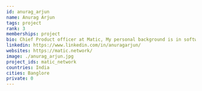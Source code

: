 ```yaml
---
id: anurag_arjun
name: Anurag Arjun
tags: project
rank: 3
memberships: project
bio: Chief Product officer at Matic, My personal background is in software product management. I have 11+ years of experience in building technology products, with deep experience in working with structured and unstructured financial data.
linkedin: https://www.linkedin.com/in/anuragarjun/
websites: https://matic.network/
image: ./anurag_arjun.jpg
project_ids: matic_network
countries: India 
cities: Banglore
private: 0
---
```

